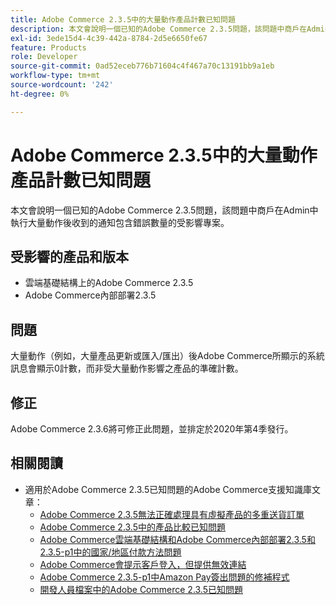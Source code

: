 ```yaml
---
title: Adobe Commerce 2.3.5中的大量動作產品計數已知問題
description: 本文會說明一個已知的Adobe Commerce 2.3.5問題，該問題中商戶在Admin中執行大量動作後收到的通知包含錯誤數量的受影響專案。
exl-id: 3ede15d4-4c39-442a-8784-2d5e6650fe67
feature: Products
role: Developer
source-git-commit: 0ad52eceb776b71604c4f467a70c13191bb9a1eb
workflow-type: tm+mt
source-wordcount: '242'
ht-degree: 0%

---
```


# Adobe Commerce 2.3.5中的大量動作產品計數已知問題

本文會說明一個已知的Adobe Commerce 2.3.5問題，該問題中商戶在Admin中執行大量動作後收到的通知包含錯誤數量的受影響專案。

## 受影響的產品和版本

* 雲端基礎結構上的Adobe Commerce 2.3.5
* Adobe Commerce內部部署2.3.5

## 問題

大量動作（例如，大量產品更新或匯入/匯出）後Adobe Commerce所顯示的系統訊息會顯示0計數，而非受大量動作影響之產品的準確計數。

## 修正

Adobe Commerce 2.3.6將可修正此問題，並排定於2020年第4季發行。

## 相關閱讀

* 適用於Adobe Commerce 2.3.5已知問題的Adobe Commerce支援知識庫文章：
   * [Adobe Commerce 2.3.5無法正確處理具有虛擬產品的多重送貨訂單](/help/troubleshooting/miscellaneous/magento-2-3-5-known-issue-virtual-product-multi-ship-orders.md)
   * [Adobe Commerce 2.3.5中的產品比較已知問題](/help/troubleshooting/storefront/product-comparison-known-issue-in-magento-2-3-5.md)
   * [Adobe Commerce雲端基礎結構和Adobe Commerce內部部署2.3.5和2.3.5-p1中的國家/地區付款方法問題](/help/troubleshooting/known-issues-patches-attached/magento-2-3-5-2-3-5-p1-patch-country-payment-issue.md)
   * [Adobe Commerce會提示客戶登入，但提供無效連結](/help/troubleshooting/known-issues-patches-attached/magento-prompts-customers-log-in-invalid-link.md)
   * [Adobe Commerce 2.3.5-p1中Amazon Pay簽出問題的修補程式](/help/troubleshooting/payments/patch-for-amazon-pay-checkout-issue-in-magento-2-3-5-p1.md)
   * [開發人員檔案中的Adobe Commerce 2.3.5已知問題](https://devdocs.magento.com/guides/v2.3/release-notes/release-notes-2-3-5-commerce.html#known-issues)
